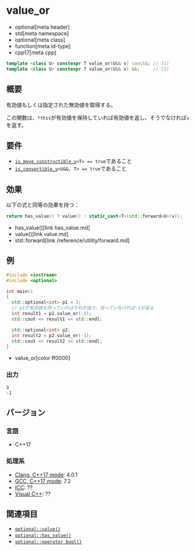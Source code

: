 # value_or
* optional[meta header]
* std[meta namespace]
* optional[meta class]
* function[meta id-type]
* cpp17[meta cpp]

```cpp
template <class U> constexpr T value_or(U&& v) const&; // (1)
template <class U> constexpr T value_or(U&& v) &&;     // (2)
```

## 概要
有効値もしくは指定された無効値を取得する。

この関数は、`*this`が有効値を保持していれば有効値を返し、そうでなければ`v`を返す。


## 要件
- [`is_move_constructible_v`](/reference/type_traits/is_move_constructible.md)`<T> == true`であること
- [`is_convertible_v`](/reference/type_traits/is_convertible.md)`<U&&, T> == true`であること


## 効果
以下の式と同等の効果を持つ：

```cpp
return has_value() ? value() : static_cast<T>(std::forward<U>(v));
```
* has_value()[link has_value.md]
* value()[link value.md]
* std::forward[link /reference/utility/forward.md]


## 例
```cpp example
#include <iostream>
#include <optional>

int main()
{
  std::optional<int> p1 = 3;
  // p1が有効値を持っていればそれが返り、持っていなければ-1が返る
  int result1 = p1.value_or(-1);
  std::cout << result1 << std::endl;

  std::optional<int> p2;
  int result2 = p2.value_or(-1);
  std::cout << result2 << std::endl;
}
```
* value_or[color ff0000]

### 出力
```
3
-1
```

## バージョン
### 言語
- C++17

### 処理系
- [Clang, C++17 mode](/implementation.md#clang): 4.0.1
- [GCC, C++17 mode](/implementation.md#gcc): 7.2
- [ICC](/implementation.md#icc): ??
- [Visual C++](/implementation.md#visual_cpp): ??


## 関連項目
- [`optional::value()`](value.md)
- [`optional::has_value()`](has_value.md)
- [`optional::operator bool()`](op_bool.md)
